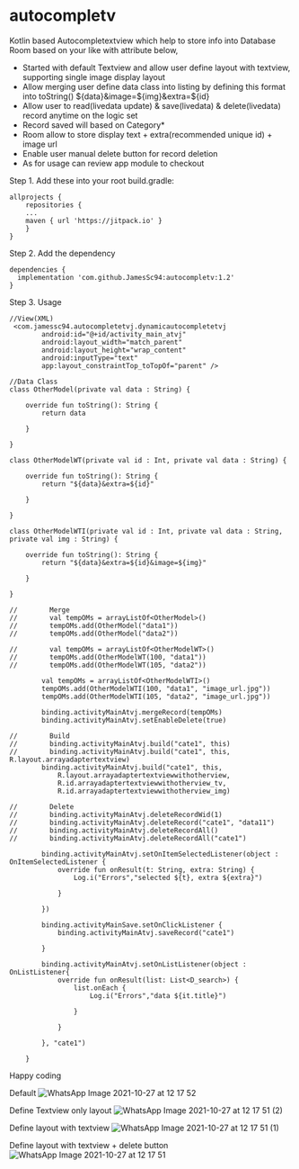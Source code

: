 # autocompletv

Kotlin based Autocompletextview which help to store info into Database Room based on your like with attribute below,
- Started with default Textview and allow user define layout with textview, supporting single image display layout
- Allow merging user define data class into listing by defining this format into toString() ${data}&image=${img}&extra=${id}
- Allow user to read(livedata update) & save(livedata) & delete(livedata) record anytime on the logic set
- Record saved will based on Category* 
- Room allow to store display text + extra(recommended unique id) + image url
- Enable user manual delete button for record deletion
- As for usage can review app module to checkout


Step 1. Add these into your root build.gradle:
```
allprojects {
    repositories {
	...
	maven { url 'https://jitpack.io' }
    }
}
```

Step 2. Add the dependency
```
dependencies {
  implementation 'com.github.JamesSc94:autocompletv:1.2'
}
```

Step 3. Usage
```
//View(XML)
 <com.jamessc94.autocompletetvj.dynamicautocompletetvj
        android:id="@+id/activity_main_atvj"
        android:layout_width="match_parent"
        android:layout_height="wrap_content"
        android:inputType="text"
        app:layout_constraintTop_toTopOf="parent" />

//Data Class        
class OtherModel(private val data : String) {

    override fun toString(): String {
        return data

    }

}

class OtherModelWT(private val id : Int, private val data : String) {

    override fun toString(): String {
        return "${data}&extra=${id}"

    }

}

class OtherModelWTI(private val id : Int, private val data : String, private val img : String) {

    override fun toString(): String {
        return "${data}&extra=${id}&image=${img}"

    }

}        
        
//        Merge
//        val tempOMs = arrayListOf<OtherModel>()
//        tempOMs.add(OtherModel("data1"))
//        tempOMs.add(OtherModel("data2"))

//        val tempOMs = arrayListOf<OtherModelWT>()
//        tempOMs.add(OtherModelWT(100, "data1"))
//        tempOMs.add(OtherModelWT(105, "data2"))

        val tempOMs = arrayListOf<OtherModelWTI>()
        tempOMs.add(OtherModelWTI(100, "data1", "image_url.jpg"))
        tempOMs.add(OtherModelWTI(105, "data2", "image_url.jpg"))

        binding.activityMainAtvj.mergeRecord(tempOMs)
        binding.activityMainAtvj.setEnableDelete(true)

//        Build
//        binding.activityMainAtvj.build("cate1", this)
//        binding.activityMainAtvj.build("cate1", this, R.layout.arrayadaptertextview)
        binding.activityMainAtvj.build("cate1", this,
            R.layout.arrayadaptertextviewwithotherview,
            R.id.arrayadaptertextviewwithotherview_tv,
            R.id.arrayadaptertextviewwithotherview_img)

//        Delete
//        binding.activityMainAtvj.deleteRecordWid(1)
//        binding.activityMainAtvj.deleteRecord("cate1", "data11")
//        binding.activityMainAtvj.deleteRecordAll()
//        binding.activityMainAtvj.deleteRecordAll("cate1")

        binding.activityMainAtvj.setOnItemSelectedListener(object : OnItemSelectedListener {
            override fun onResult(t: String, extra: String) {
                Log.i("Errors","selected ${t}, extra ${extra}")

            }

        })

        binding.activityMainSave.setOnClickListener {
            binding.activityMainAtvj.saveRecord("cate1")

        }

        binding.activityMainAtvj.setOnListListener(object : OnListListener{
            override fun onResult(list: List<D_search>) {
                list.onEach {
                    Log.i("Errors","data ${it.title}")

                }

            }

        }, "cate1")

    }
```

Happy coding

Default
![WhatsApp Image 2021-10-27 at 12 17 52](https://user-images.githubusercontent.com/22164016/138999293-f8f662c2-4518-45d8-ac12-d2d1bc4e8e85.jpeg)

Define Textview only layout
![WhatsApp Image 2021-10-27 at 12 17 51 (2)](https://user-images.githubusercontent.com/22164016/138999318-e2bf4b00-5699-4e01-aa23-9b10a0f13223.jpeg)

Define layout with textview
![WhatsApp Image 2021-10-27 at 12 17 51 (1)](https://user-images.githubusercontent.com/22164016/138999354-2aa987b8-fdac-41a9-bd81-ee2b377b30ba.jpeg)

Define layout with textview + delete button
![WhatsApp Image 2021-10-27 at 12 17 51](https://user-images.githubusercontent.com/22164016/138999382-7009c227-acb8-440a-ac3d-72f8887237a8.jpeg)

